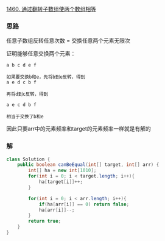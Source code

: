 [1460. 通过翻转子数组使两个数组相等](https://leetcode.cn/problems/make-two-arrays-equal-by-reversing-sub-arrays/)

### 思路

任意子数组反转任意次数 = 交换任意两个元素无限次

证明能够任意交换两个元素：

```text
a b c d e f

如果要交换b和e，先将b到e反转，得到 
a e d c b f

再将d到c反转，得到

a e c d b f

相当于交换了b和e
```

因此只要arr中的元素频率和target的元素频率一样就是有解的

### 解

```java
class Solution {
    public boolean canBeEqual(int[] target, int[] arr) {
        int[] ha = new int[1010];
        for(int i = 0; i < target.length; i++){
            ha[target[i]]++;
        }

        for(int i = 0; i < arr.length; i++){
            if(ha[arr[i]] == 0) return false;
            ha[arr[i]]--;
        }
        return true;
    }
}
```
